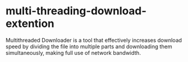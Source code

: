 # multi-threading-download-extention
Multithreaded Downloader is a tool that effectively increases download speed by dividing the file into multiple parts and downloading them simultaneously, making full use of network bandwidth.
